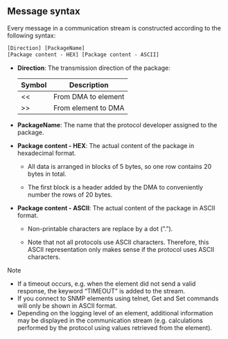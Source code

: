 ## Message syntax

Every message in a communication stream is constructed according to the following syntax:

```txt
[Direction] [PackageName]
[Package content - HEX] [Package content - ASCII]
```

- **Direction**: The transmission direction of the package:

    | Symbol | Description         |
    |----------|---------------------|
    | \<\<     | From DMA to element |
    | \>\>     | From element to DMA |

- **PackageName**: The name that the protocol developer assigned to the package.

- **Package content - HEX**: The actual content of the package in hexadecimal format.

    - All data is arranged in blocks of 5 bytes, so one row contains 20 bytes in total.

    - The first block is a header added by the DMA to conveniently number the rows of 20 bytes.

- **Package content - ASCII**: The actual content of the package in ASCII format.

    - Non-printable characters are replace by a dot (”.”).

    - Note that not all protocols use ASCII characters. Therefore, this ASCII representation only makes sense if the protocol uses ASCII characters.

> [!NOTE]
> -  If a timeout occurs, e.g. when the element did not send a valid response, the keyword “TIMEOUT” is added to the stream.
> -  If you connect to SNMP elements using telnet, Get and Set commands will only be shown in ASCII format.
> -  Depending on the logging level of an element, additional information may be displayed in the communication stream (e.g. calculations performed by the protocol using values retrieved from the element).
>

